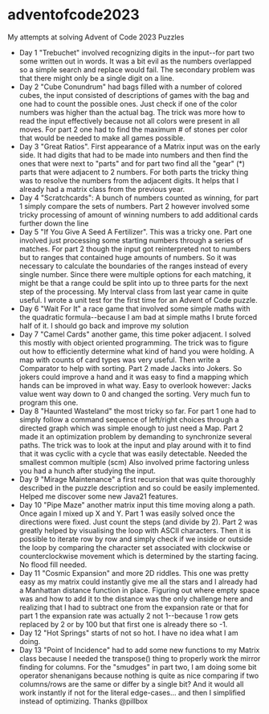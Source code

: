 # adventofcode2023

My attempts at solving Advent of Code 2023 Puzzles

* Day 1 "Trebuchet" involved recognizing digits in the input--for part two some written out in words.
  It was a bit evil as the numbers overlapped so a simple search and replace would fail.
  The secondary problem was that there might only be a single digit on a line.
* Day 2 "Cube Conundrum" had bags filled with a number of colored cubes, the input consisted of descriptions of games with the bag and
  one had to count the possible ones. Just check if one of the color numbers was higher than the actual bag. The trick was more
  how to read the input effectively because not all colors were present in all moves. For part 2 one had to find the
  maximum # of stones per color that would be needed to make all games possible.
* Day 3 "Great Ratios". First appearance of a Matrix input was on the early side. It had digits that had to be made into numbers and
  then find the ones that were next to "parts" and for part two find all the "gear" (*) parts that were adjacent to 2 numbers. For both parts
  the tricky thing was to resolve the numbers from the adjacent digits. It helps that I already had a matrix class from the previous year.
* Day 4 "Scratchcards": A bunch of numbers counted as winning, for part 1 simply compare the sets of numbers. Part 2 however involved some tricky
  processing of amount of winning numbers to add additional cards further down the line
* Day 5 "If You Give A Seed A Fertilizer". This was a tricky one. Part one involved just processing some starting numbers through a series of matches.
  For part 2 though the input got reinterpreted not to numbers but to ranges that contained huge amounts of numbers. So it was necessary to calculate
  the boundaries of the ranges instead of every single number. Since there were multiple options for each matching, it might be that a range could
  be split into up to three parts for the next step of the processing. My Interval class from last year came in quite useful. I wrote a unit test
  for the first time for an Advent of Code puzzle.
* Day 6 "Wait For It" a race game that involved some simple maths with the quadratic formula--because I am bad at simple maths I brute forced
  half of it. I should go back and improve my solution
* Day 7 "Camel Cards" another game, this time poker adjacent. I solved this mostly with object oriented programming. The trick was to figure out how
  to efficiently determine what kind of hand you were holding. A map with counts of card types was very useful. Then write a Comparator to help with
  sorting. Part 2 made Jacks into Jokers. So jokers could improve a hand and it was easy to find a mapping which hands can be improved in what way.
  Easy to overlook however: Jacks value went way down to 0 and changed the sorting. Very much fun to program this one.
* Day 8 "Haunted Wasteland" the most tricky so far. For part 1 one had to simply follow a command sequence of left/right choices through a directed
  graph which was simple enough to just need a Map. Part 2 made it an optimization problem by demanding to synchronize several paths. The trick was to
  look
  at the input and play around with it to find that it was cyclic with a cycle that was easily detectable. Needed the smallest common multiple (scm)
  Also involved prime factoring unless you
  had a hunch after studying the input.
* Day 9 "Mirage Maintenance" a first recursion that was quite thoroughly described in the puzzle description and so could be easily implemented.  
  Helped me discover some new Java21 features.
* Day 10 "Pipe Maze" another matrix input this time moving along a path. Once again I mixed up X and Y. Part 1 was easily solved once the directions
  were fixed. Just count the steps (and divide by 2). Part 2 was greatly helped by visualising the loop with ASCII characters. Then it is possible to
  iterate row by row and simply check if we inside or outside the loop by comparing the character set associated with clockwise or counterclockwise
  movement which is determined by the starting facing. No flood fill needed.
* Day 11 "Cosmic Expansion" and more 2D riddles. This one was pretty easy as my matrix could instantly give me all the stars and I already had a
  Manhattan distance function in place. Figuring out where empty space was and how to add it to the distance was the only challenge here and realizing
  that I had to subtract one from the expansion rate or that for part 1 the expansion rate was actually 2 not 1--because 1 row gets replaced by 2 or
  by 100 but that first one is already there so -1.
* Day 12 "Hot Springs" starts of not so hot. I have no idea what I am doing.
* Day 13 "Point of Incidence" had to add some new functions to my Matrix class because I needed the transpose() thing to properly work the mirror
  finding for columns. For the "smudges" in part two, I am doing some bit operator shenanigans because nothing is quite as nice comparing if two
  columns/rows are the same or differ by a single bit? And it would all work instantly if not for the literal edge-cases... and then I simplified
  instead of optimizing. Thanks @pillbox